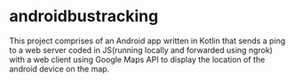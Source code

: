 # androidbustracking
This project comprises of an Android app written in Kotlin that sends a ping to a web server coded in JS(running locally and forwarded using ngrok) with a web client using Google Maps API to display the location of the android device on the map. 
